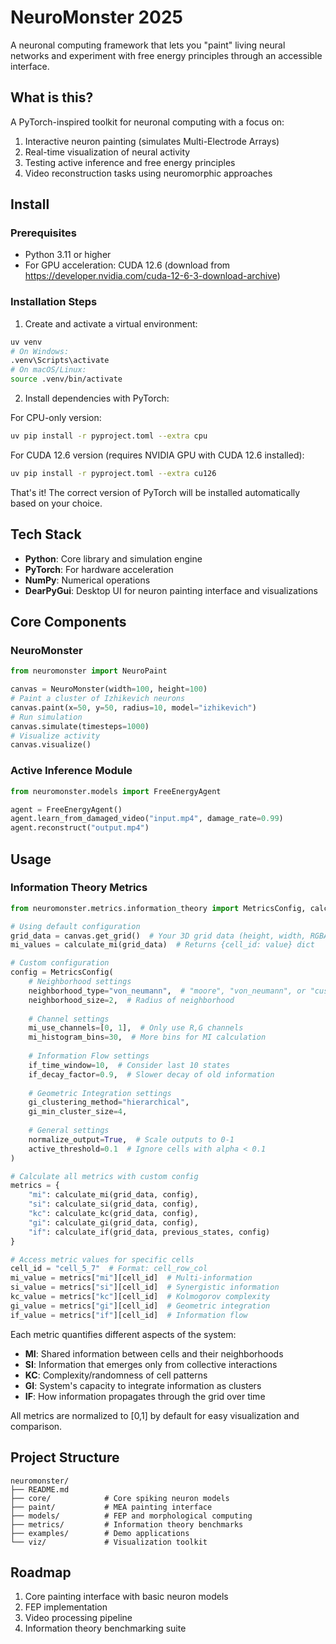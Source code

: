 # NeuroMonster 2025

A neuronal computing framework that lets you "paint" living neural networks and experiment with free energy principles through an accessible interface.

## What is this?

A PyTorch-inspired toolkit for neuronal computing with a focus on:
1. Interactive neuron painting (simulates Multi-Electrode Arrays)
2. Real-time visualization of neural activity
3. Testing active inference and free energy principles
4. Video reconstruction tasks using neuromorphic approaches

## Install

### Prerequisites
- Python 3.11 or higher
- For GPU acceleration: CUDA 12.6 (download from https://developer.nvidia.com/cuda-12-6-3-download-archive)

### Installation Steps

1. Create and activate a virtual environment:
```bash
uv venv
# On Windows:
.venv\Scripts\activate
# On macOS/Linux:
source .venv/bin/activate
```

2. Install dependencies with PyTorch:

For CPU-only version:
```bash
uv pip install -r pyproject.toml --extra cpu
```

For CUDA 12.6 version (requires NVIDIA GPU with CUDA 12.6 installed):
```bash
uv pip install -r pyproject.toml --extra cu126
```

That's it! The correct version of PyTorch will be installed automatically based on your choice.

## Tech Stack

- **Python**: Core library and simulation engine
- **PyTorch**: For hardware acceleration
- **NumPy**: Numerical operations
- **DearPyGui**: Desktop UI for neuron painting interface and visualizations

## Core Components

### NeuroMonster
```python
from neuromonster import NeuroPaint

canvas = NeuroMonster(width=100, height=100)
# Paint a cluster of Izhikevich neurons
canvas.paint(x=50, y=50, radius=10, model="izhikevich")
# Run simulation
canvas.simulate(timesteps=1000)
# Visualize activity
canvas.visualize()
```

### Active Inference Module
```python
from neuromonster.models import FreeEnergyAgent

agent = FreeEnergyAgent()
agent.learn_from_damaged_video("input.mp4", damage_rate=0.99)
agent.reconstruct("output.mp4")
```

## Usage

### Information Theory Metrics
```python
from neuromonster.metrics.information_theory import MetricsConfig, calculate_mi, calculate_si, calculate_if, calculate_gi, calculate_kc

# Using default configuration
grid_data = canvas.get_grid()  # Your 3D grid data (height, width, RGBA)
mi_values = calculate_mi(grid_data)  # Returns {cell_id: value} dict

# Custom configuration
config = MetricsConfig(
    # Neighborhood settings
    neighborhood_type="von_neumann",  # "moore", "von_neumann", or "custom"
    neighborhood_size=2,  # Radius of neighborhood
    
    # Channel settings
    mi_use_channels=[0, 1],  # Only use R,G channels
    mi_histogram_bins=30,  # More bins for MI calculation
    
    # Information Flow settings
    if_time_window=10,  # Consider last 10 states
    if_decay_factor=0.9,  # Slower decay of old information
    
    # Geometric Integration settings
    gi_clustering_method="hierarchical",
    gi_min_cluster_size=4,
    
    # General settings
    normalize_output=True,  # Scale outputs to 0-1
    active_threshold=0.1  # Ignore cells with alpha < 0.1
)

# Calculate all metrics with custom config
metrics = {
    "mi": calculate_mi(grid_data, config),
    "si": calculate_si(grid_data, config),
    "kc": calculate_kc(grid_data, config),
    "gi": calculate_gi(grid_data, config),
    "if": calculate_if(grid_data, previous_states, config)
}

# Access metric values for specific cells
cell_id = "cell_5_7"  # Format: cell_row_col
mi_value = metrics["mi"][cell_id]  # Multi-information
si_value = metrics["si"][cell_id]  # Synergistic information
kc_value = metrics["kc"][cell_id]  # Kolmogorov complexity
gi_value = metrics["gi"][cell_id]  # Geometric integration
if_value = metrics["if"][cell_id]  # Information flow
```

Each metric quantifies different aspects of the system:
- **MI**: Shared information between cells and their neighborhoods
- **SI**: Information that emerges only from collective interactions
- **KC**: Complexity/randomness of cell patterns
- **GI**: System's capacity to integrate information as clusters
- **IF**: How information propagates through the grid over time

All metrics are normalized to [0,1] by default for easy visualization and comparison.

## Project Structure

```
neuromonster/
├── README.md
├── core/            # Core spiking neuron models
├── paint/           # MEA painting interface
├── models/          # FEP and morphological computing
├── metrics/         # Information theory benchmarks
├── examples/        # Demo applications
└── viz/             # Visualization toolkit
```

## Roadmap

1. Core painting interface with basic neuron models
2. FEP implementation
3. Video processing pipeline
4. Information theory benchmarking suite
